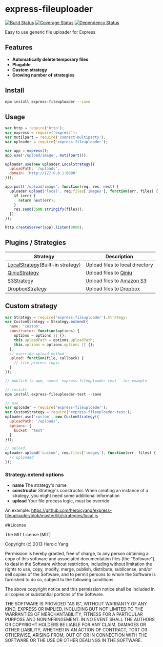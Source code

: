 express-fileuploader
===================

[![Build Status](https://travis-ci.org/heroicyang/express-fileuploader.png)](https://travis-ci.org/heroicyang/express-fileuploader]) [![Coverage Status](https://coveralls.io/repos/heroicyang/express-fileuploader/badge.png)](https://coveralls.io/r/heroicyang/express-fileuploader)  [![Dependency Status](https://gemnasium.com/heroicyang/express-fileuploader.png)](https://gemnasium.com/heroicyang/express-fileuploader)

Easy to use generic file uploader for Express.

## Features

- **Automatically delete temporary files**
- **Plugable**
- **Custom strategy**
- **Growing number of strategies**

## Install

```bash
npm install express-fileuploader --save
```

## Usage

```javascript
var http = require('http');
var express = require('express');
var mutilpart = require('connect-multiparty');
var uploader = require('express-fileuploader');

var app = express();
app.use('/upload/image', mutilpart());

uploader.use(new uploader.LocalStrategy({
  uploadPath: '/uploads',
  domain: 'http://127.0.0.1:8000'
}));

app.post('/upload/image', function(req, res, next) {
  uploader.upload('local', req.files['images'], function(err, files) {
    if (err) {
      return next(err);
    }
    res.send(JSON.stringify(files));
  });
});

http.createServer(app).listen(8000);
```

## Plugins / Strategies

Strategy | Description
--- | ---
[LocalStrategy](https://github.com/heroicyang/express-fileuploader/blob/master/lib/strategies/local.js)(Built-in strategy) | Upload files to local directory
[QiniuStrategy](https://github.com/heroicyang/express-fileuploader-qiniu) | Upload files to [Qiniu](http://www.qiniu.com/)
[S3Strategy](https://github.com/heroicyang/express-fileuploader-s3) | Upload files to [Amazon S3](http://aws.amazon.com/s3/)
[DropboxStrategy](https://github.com/heroicyang/express-fileuploader-dropbox) | Upload files to [Dropbox](https://www.dropbox.com/)

## Custom strategy

```javascript
var Strategy = require('express-fileuploader').Strategy;
var CustomStrategy = Strategy.extend({
  name: 'custom',
  constructor: function(options) {
    options = options || {};
    this.uploadPath = options.uploadPath;
    this.options = options.options || {};
  },
  // override upload method
  upload: function(file, callback) {
    // file process logic
  }
});

// publish to npm, named `express-fileuploader-test ` for example

// install
npm install express-fileuploader-test --save

// use
var uploader = require('express-fileuploader');
var CustomStrategy = require('express-fileuploader-test');
uploader.use('custom', new CustomStrategy({
  uploadPath: '/uploads',
  options: {
    bucket: 'test'
  }
}));

// upload
uploader.upload('custom', req.files['images'], function(err, files) {
  // uploaded
});
```

### Strategy.extend options

- **name** The strategy's name
- **constructor**  Strategy's constructor. When creating an instance of a strategy, you might need some additional information
- **upload** Your file process logic, must be override

An example: https://github.com/heroicyang/express-fileuploader/blob/master/lib/strategies/local.js

##License

The MIT License (MIT)

Copyright (c) 2013 Heroic Yang

Permission is hereby granted, free of charge, to any person obtaining a copy of
this software and associated documentation files (the "Software"), to deal in
the Software without restriction, including without limitation the rights to
use, copy, modify, merge, publish, distribute, sublicense, and/or sell copies of
the Software, and to permit persons to whom the Software is furnished to do so,
subject to the following conditions:

The above copyright notice and this permission notice shall be included in all
copies or substantial portions of the Software.

THE SOFTWARE IS PROVIDED "AS IS", WITHOUT WARRANTY OF ANY KIND, EXPRESS OR
IMPLIED, INCLUDING BUT NOT LIMITED TO THE WARRANTIES OF MERCHANTABILITY, FITNESS
FOR A PARTICULAR PURPOSE AND NONINFRINGEMENT. IN NO EVENT SHALL THE AUTHORS OR
COPYRIGHT HOLDERS BE LIABLE FOR ANY CLAIM, DAMAGES OR OTHER LIABILITY, WHETHER
IN AN ACTION OF CONTRACT, TORT OR OTHERWISE, ARISING FROM, OUT OF OR IN
CONNECTION WITH THE SOFTWARE OR THE USE OR OTHER DEALINGS IN THE SOFTWARE.
